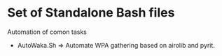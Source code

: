 ﻿# Set of Standalone Bash files

Automation of comon tasks
- AutoWaka.Sh => Automate WPA gathering based on airolib and pyrit.
